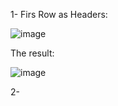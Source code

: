 1- Firs Row as Headers:

![image](https://github.com/mfernandezcean/VideoGamesSales/assets/105746149/e285fa35-8ed6-43e5-a35b-72e8aef956f3)

The result:

![image](https://github.com/mfernandezcean/VideoGamesSales/assets/105746149/45bed3d1-cac8-4d84-a821-21caae74ba2b)

2-
